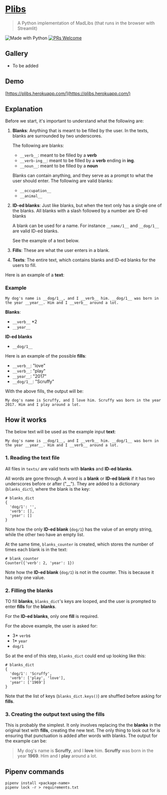 # [Plibs](https://plibs.herokuapp.com/)
> A Python implementation of MadLibs (that runs in the browser with Streamlit)

![Made with Python](https://img.shields.io/badge/Made%20With-%20Python%20🐍%20-red?style=flat-square)
[![PRs Welcome](https://img.shields.io/badge/PRs-welcome-brightgreen.svg?style=flat-square)](http://makeapullrequest.com)

## Gallery
- To be added

## Demo
[https://plibs.herokuapp.com/](https://plibs.herokuapp.com/)

## Explanation

Before we start, it's important to understand what the following are:
1. **Blanks**: Anything that is meant to be filled by the user. In the texts, blanks are surrounded by two underscores.

    The following are blanks:
      - `__verb__`: meant to be filled by a **verb**
      - `__verb-ing__`: meant to be filled by a **verb** ending in __ing__.
      - `__noun__`: meant to be filled by a **noun**

    Blanks can contain anything, and they serve as a prompt to what the user should enter. The following are valid blanks:

      - `__occupation__`
      - `__animal__`

2. **ID-ed blanks**: Just like blanks, but when the text only has a single one of the blanks. All blanks with a slash followed by a number are ID-ed blanks

    A blank can be used for a name. For instance `__name/1__` and `__dog/1__` are valid ID-ed blanks.

    See the example of a text below.

3. **Fills**: These are what the user enters in a blank.

4. **Texts**: The entire text, which contains blanks and ID-ed blanks for the users to fill. 

Here is an example of a **text**:

### Example
```
My dog's name is __dog/1__, and I __verb__ him. __dog/1__ was born in the year __year__. Him and I __verb__ around a lot.
```

**Blanks**:
- `__verb__` *2
- `__year__`

**ID-ed blanks**
- `__dog/1__`

Here is an example of the possible **fills**:
- `__verb__`: "love"
- `__verb__`: "play"
- `__year__`: "2017"
- `__dog/1__`: "Scruffy"

With the above fills, the output will be:
```
My dog's name is Scruffy, and I love him. Scruffy was born in the year 2017. Him and I play around a lot.
```

## How it works

The below text will be used as the example input **text**:
```
My dog's name is __dog/1__, and I __verb__ him. __dog/1__ was born in the year __year__. Him and I __verb__ around a lot.
```

### 1. Reading the text file
All files in `texts/` are valid texts with **blanks** and **ID-ed blanks**. 

All words are gone through. A word is a **blank** or **ID-ed blank** if it has two underscores before or after ("__"). They are added to a dictionary (`blanks_dict`), where the blank is the key:

```
# blanks_dict
{
  'dog/1': '',
  'verb': [],
  'year': []
}
```

Note how the only **ID-ed blank** (`dog/1`) has the value of an empty string, while the other two have an empty list.

At the same time, `blanks_counter` is created, which stores the number of times each blank is in the text:

```
# blank_counter
Counter({'verb': 2, 'year': 1})
```

Note how the **ID-ed blank** (`dog/1`) is not in the counter. This is because it has only one value.

### 2. Filling the blanks

TO fill **blanks**, `blanks_dict`'s keys are looped, and the user is prompted to enter **fills** for the **blanks**.

For the **ID-ed blanks**, only one **fill** is required.

For the above example, the user is asked for:
- 3* `verb`s
- 1* `year`
- `dog/1`

So at the end of this step, `blanks_dict` could end up looking like this:

```
# blanks_dict
{
  'dog/1': 'Scruffy',
  'verb': ['play', 'love'],
  'year': ['1969']
}
```

Note that the list of keys (`blanks_dict.keys()`) are shuffled before asking for **fills**.


### 3. Creating the output text using the fills

This is probably the simplest. It only involves replacing the the **blanks** in the original text with **fills**, creating the new text. The only thing to look out for is ensuring that punctuation is added after words with blanks. The output for the example can be:

> My dog's name is **Scruffy**, and I **love** him. **Scruffy** was born in the year **1969**. Him and I **play** around a lot.

## Pipenv commands
```
pipenv install <package-name>
pipenv lock -r > requirements.txt
```